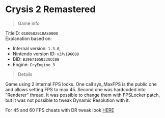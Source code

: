 # Crysis 2 Remastered

> Game info

TitleID: `0100582010AE0000`<br>
Explanation based on:
- Internal version: `1.3.0`, 
- Nintendo version ID: `v3`/`v196608`
- BID: `B3967105033ACC08`
- Engine: `CryEngine 3`

> Details

Game using 2 internal FPS locks. One call sys_MaxFPS is the public one and allows setting FPS to max 45. Second one was hardcoded into "Renderer" thread.
It was possible to change them with FPSLocker patch, but it was not possible to tweak Dynamic Resolution with it.

For 45 and 60 FPS cheats with DR tweak look [HERE](https://github.com/ChanseyIsTheBest/NX-60FPS-RES-GFX-Cheats/blob/main/titles/0100582010AE0000/cheats/B3967105033ACC08.txt)